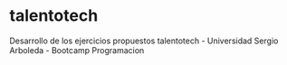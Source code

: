 # talentotech
Desarrollo de los ejercicios propuestos talentotech -  Universidad Sergio Arboleda - Bootcamp Programacion
